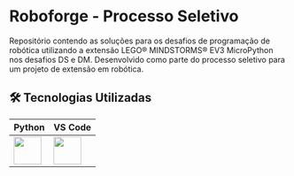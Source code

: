 # Roboforge - Processo Seletivo

Repositório contendo as soluções para os desafios de programação de robótica utilizando a extensão LEGO® MINDSTORMS® EV3 MicroPython nos desafios DS e DM. Desenvolvido como parte do processo seletivo para um projeto de extensão em robótica.

## 🛠️ Tecnologias Utilizadas

| Python | VS Code |
|--------|--------|
| <img src="https://cdn.jsdelivr.net/gh/devicons/devicon/icons/python/python-original.svg" width="50"> | <img src="https://cdn.jsdelivr.net/gh/devicons/devicon/icons/vscode/vscode-original.svg" width="50"> |

